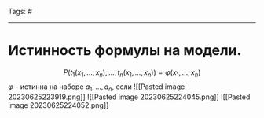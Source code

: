 Tags: # 

---
# Истинность формулы на модели.
$$P(t_1(x_1, \ldots, x_n), \ldots, t_n(x_1, \ldots , x_n)) = \varphi(x_1, \ldots , x_n)$$
$\varphi$ - истинна на наборе $a_1, \ldots, a_n$, если 
![[Pasted image 20230625223919.png]]
![[Pasted image 20230625224045.png]]
![[Pasted image 20230625224052.png]]


